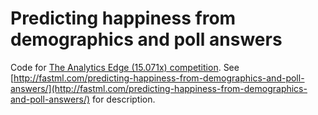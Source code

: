 Predicting happiness from demographics and poll answers
=======================================================

Code for [The Analytics Edge (15.071x) competition](http://www.kaggle.com/c/the-analytics-edge-mit-15-071x). See [http://fastml.com/predicting-happiness-from-demographics-and-poll-answers/](http://fastml.com/predicting-happiness-from-demographics-and-poll-answers/)  for description.

	